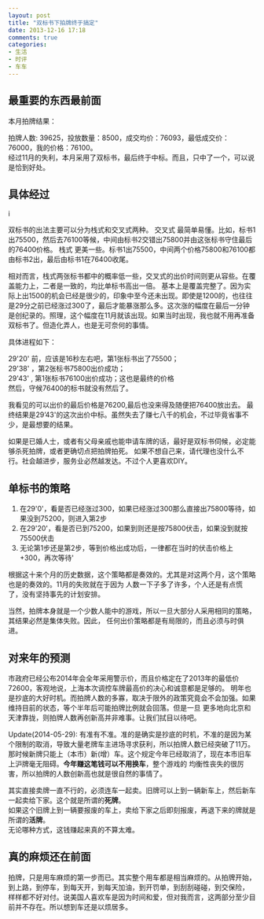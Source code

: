 ```yaml
---
layout: post
title: "双标书下拍牌终于搞定"
date: 2013-12-16 17:18
comments: true
categories: 
- 生活
- 时评
- 车车
---
```


## 最重要的东西最前面

本月拍牌结果：

拍牌人数: 39625，投放数量：8500，成交均价：76093，最低成交价：76000，我的价格：76100。  
经过11月的失利，本月采用了双标书，最后终于中标。而且，只中了一个，可以说是恰到好处。

## 具体经过
i

双标书的出法主要可以分为栈式和交叉式两种。 交叉式 最简单易懂。比如，标书1出75500，然后去76100等候，中间由标书2交错出75800并由这张标书守住最后的76400价格。 栈式 更美一些。标书1出75500，中间两个价格75800和76100都由标书2出，最后由标书1在76400收尾。

相对而言，栈式两张标书都中的概率低一些，交叉式的出价时间则更从容些。在覆盖能力上，二者是一致的，均比单标书高出一倍。
基本上是覆盖完整了。因为实际上出1500的机会已经是很少的，印象中至今还未出现。即使是1200的，也往往是29分之前已经涨过300了，最后才能暴涨那么多。这次涨的幅度在最后一分钟是创纪录的。照理，这个幅度在11月就该出现。如果当时出现，我也就不用再准备双标书了。但造化弄人，也是无可奈何的事情。

具体进程如下：

29'20' 前，应该是16秒左右吧，第1张标书出了75500；  
29'38' ，第2张标书75800出价成功；   
29'43' , 第1张标书76100出价成功；这也是最终的价格  
然后，守候76400的标书就没有然后了。

我看见的可以出价的最后价格是76200,最后也没来得及随便把76400放出去。 最终结果是29’43'的这次出价中标。虽然失去了赚七八千的机会，不过毕竟省事不少，是最想要的结果。

如果是已婚人士，或者有父母亲戚也能申请车牌的话，最好是双标书伺候，必定能够杀死拍牌，或者更确切点把拍牌拍死。
如果不想自己来，请代理也没什么不行。社会越进步，服务业必然越发达。不过个人更喜欢DIY。

## 单标书的策略

1. 在29'0'，看是否已经涨过300，如果已经涨过300那么直接出75800等待，如果没到75200，则进入第2步  
2. 在29'20'，看是否已到75200，如果到则还是按75800伏击，如果没到就按75500伏击  
3. 无论第1步还是第2步，等到价格出成功后，一律都在当时的伏击价格上+300，再次等待'  

根据这十来个月的历史数据，这个策略都是奏效的。尤其是对这两个月，这个策略也是的奏效的。11月的失败就在于因为
人数一下子多了许多，个人还是有点慌了，没有坚持事先的计划安排。

当然，拍牌本身就是一个少数人能中的游戏，所以一旦大部分人采用相同的策略，其结果必然是集体失败。因此，
任何出价策略都是有局限的，而且必须与时俱进。

## 对来年的预测

市政府已经公布2014年会全年采用警示价，而且价格定在了2013年的最低价72600，客观地说，上海本次调控车牌最高价的决心和诚意都是足够的。
明年也是抄底的大好时机。而拍牌人数的多寡，取决于限外的政策究竟会不会加强。如果维持目前的状态，等个半年后可能拍牌比例就会回落。但是一旦
更多地向北京和天津靠拢，则拍牌人数再创新高并非难事。让我们拭目以待吧。

Update(2014-05-29): 有准有不准。准的是确实是抄底的时机，不准的是因为某个限制的取消，导致大量老牌车主进场寻求获利，所以拍牌人数已经突破了11万。  
那时候新牌只能上（本市）新(增）车。这个规定今年已经取消了，现在本市旧车上沪牌毫无阻碍。**今年赚这笔钱可以不用换车**，整个游戏的
均衡性丧失的很厉害，所以拍牌的人数创新高也就是很自然的事情了。

其实直接卖牌一直不行的，必须连车一起卖。旧牌可以上到一辆新车上，然后新车一起卖给下家。这个就是所谓的**死牌**。  
如果这个旧牌上到一辆要报废的车上，卖给下家之后即刻报废，再退下来的牌就是所谓的**活牌**。  
无论哪种方式，这钱赚起来真的不算太难。


## 真的麻烦还在前面

拍牌，只是用车麻烦的第一步而已。其实整个用车都是相当麻烦的。从拍牌开始，到上路，到停车，到每天开，到每天加油，到开罚单，到刮刮碰碰，到交保险，
样样都不好对付。说美国人喜欢车是因为时间和爱，但对我而言，这两部分至少目前并不存在。所以想到车还是以烦居多。


